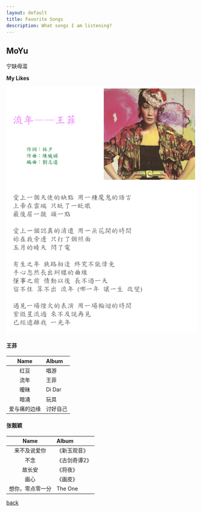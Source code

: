 ```yaml
---
layout: default
title: Favorite Songs
description: What songs I am listening?
---
```


## MoYu

宁缺毋滥

**My Likes**

![Fleeting Time](../pic/faye.png)

#### 王菲
|Name|Album|
|:-:|:-|
|红豆|唱游|
|流年|王菲|
|暧昧|Di Dar|
|暗涌|玩具|
|爱与痛的边缘|讨好自己|

#### 张靓颖
|Name|Album|
|:-:|:-|
|来不及说爱你|《新玉观音》|
|不念|《古剑奇谭2》|
|故长安|《将夜》|
|画心|《画皮》|
|想你，零点零一分|The One|

[back](../../)
